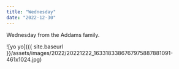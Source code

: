 ```yaml
---
title: "Wednesday"
date: "2022-12-30"
---
```


Wednesday from the Addams family.

![yo yo]({{ site.baseurl }}/assets/images/2022/20221222_1633183386767975887881091-461x1024.jpg)
